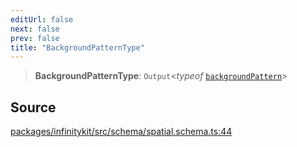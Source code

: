 ```yaml
---
editUrl: false
next: false
prev: false
title: "BackgroundPatternType"
---
```


> **BackgroundPatternType**: `Output`\<*typeof* [`backgroundPattern`](../variables/backgroundPattern.md)\>

## Source

[packages/infinitykit/src/schema/spatial.schema.ts:44](https://github.com/nodenogg-in/alpha-p2p/blob/265a0e2/packages/infinitykit/src/schema/spatial.schema.ts#L44)
